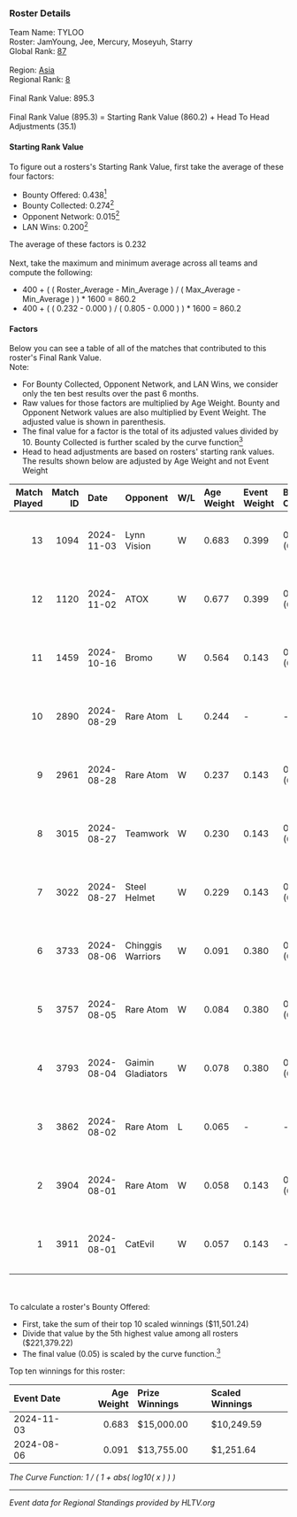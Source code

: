 ### Roster Details<br />
Team Name: TYLOO<br />
Roster: JamYoung, Jee, Mercury, Moseyuh, Starry<br />
Global Rank: [87](../../standings_global_2025_01_20.md)<br />
<br />
Region: [Asia]( ../../standings_asia_2025_01_20.md)<br />
Regional Rank: [8]( ../../standings_asia_2025_01_20.md)<br />
<br />
Final Rank Value:  895.3<br />
<br />
Final Rank Value (895.3) = Starting Rank Value (860.2) + Head To Head Adjustments (35.1)<br />

#### Starting Rank Value<br />
To figure out a rosters's Starting Rank Value, first take the average of these four factors:<br />
- Bounty Offered: 0.438[<sup>1</sup>](#table2)
- Bounty Collected: 0.274[<sup>2</sup>](#table1)
- Opponent Network: 0.015[<sup>2</sup>](#table1)
- LAN Wins: 0.200[<sup>2</sup>](#table1)

The average of these factors is 0.232<br />
<br />
Next, take the maximum and minimum average across all teams and compute the following:<br />
- 400 + ( ( Roster_Average - Min_Average ) / ( Max_Average - Min_Average ) ) * 1600 = 860.2
- 400 + ( ( 0.232 - 0.000 ) / ( 0.805 - 0.000 ) ) * 1600 = 860.2


#### Factors<br />
Below you can see a table of all of the matches that contributed to this roster's Final Rank Value.<br />
Note:<br />

- For Bounty Collected, Opponent Network, and LAN Wins, we consider only the ten best results over the past 6 months.
- Raw values for those factors are multiplied by Age Weight. Bounty and Opponent Network values are also multiplied by Event Weight. The adjusted value is shown in parenthesis.
- The final value for a factor is the total of its adjusted values divided by 10. Bounty Collected is further scaled by the curve function[<sup>3</sup>](#curveFunction)
- Head to head adjustments are based on rosters' starting rank values. The results shown below are adjusted by Age Weight and not Event Weight
<span id="table1"></span><br />


| Match Played | Match ID | Date       | Opponent          | W/L | Age Weight | Event Weight | Bounty Collected | Opponent Network | LAN Wins  | H2H Adj. | Roster                                   |
| -: | -: | :- | :- | :- | :- | :- | :- | :- | :- | -: | :- |
|           13 |     1094 | 2024-11-03 | Lynn Vision       | W   | 0.683      | 0.399        | 0.032 (0.009)    | 0.217 (0.059)    | 1 (0.683) |    13.01 | JamYoung, Jee, Mercury, Moseyuh, Starry  |
|           12 |     1120 | 2024-11-02 | ATOX              | W   | 0.677      | 0.399        | 0.022 (0.006)    | 0.115 (0.031)    | 1 (0.677) |     8.18 | JamYoung, Jee, Mercury, Moseyuh, Starry  |
|           11 |     1459 | 2024-10-16 | Bromo             | W   | 0.564      | 0.143        | 0.009 (0.001)    | 0.108 (0.009)    | 0 (0.000) |     4.90 | JamYoung, Jee, Mercury, Moseyuh, Starry  |
|           10 |     2890 | 2024-08-29 | Rare Atom         | L   | 0.244      | -            | -                | -                | -         |    -2.48 | JamYoung, Jee, Mercury, Moseyuh, Starry  |
|            9 |     2961 | 2024-08-28 | Rare Atom         | W   | 0.237      | 0.143        | 0.060 (0.002)    | 0.262 (0.009)    | 0 (0.000) |     5.12 | JamYoung, Jee, Mercury, Moseyuh, Starry  |
|            8 |     3015 | 2024-08-27 | Teamwork          | W   | 0.230      | 0.143        | 0.000 (0.000)    | 0.046 (0.002)    | 0 (0.000) |     0.84 | JamYoung, Jee, Mercury, Moseyuh, Starry  |
|            7 |     3022 | 2024-08-27 | Steel Helmet      | W   | 0.229      | 0.143        | 0.000 (0.000)    | -                | 0 (0.000) |     0.50 | JamYoung, Jee, Mercury, Moseyuh, Starry  |
|            6 |     3733 | 2024-08-06 | Chinggis Warriors | W   | 0.091      | 0.380        | 0.002 (0.000)    | 0.042 (0.001)    | 1 (0.091) |     0.80 | JamYoung, Jee, Mercury, Moseyuh, Starry  |
|            5 |     3757 | 2024-08-05 | Rare Atom         | W   | 0.084      | 0.380        | 0.060 (0.002)    | 0.262 (0.008)    | 1 (0.084) |     1.84 | JamYoung, Jee, Mercury, Moseyuh, Starry  |
|            4 |     3793 | 2024-08-04 | Gaimin Gladiators | W   | 0.078      | 0.380        | 0.080 (0.002)    | 0.875 (0.026)    | 1 (0.078) |     1.50 | JamYoung, Jee, Mercury, Moseyuh, Starry  |
|            3 |     3862 | 2024-08-02 | Rare Atom         | L   | 0.065      | -            | -                | -                | -         |    -0.62 | JamYoung, Jee, Mercury, Moseyuh, zhokiNg |
|            2 |     3904 | 2024-08-01 | Rare Atom         | W   | 0.058      | 0.143        | 0.060 (0.000)    | 0.262 (0.002)    | 0 (0.000) |     1.26 | JamYoung, Jee, Mercury, Moseyuh, zhokiNg |
|            1 |     3911 | 2024-08-01 | CatEvil           | W   | 0.057      | 0.143        | -                | 0.150 (0.001)    | -         |     0.26 | JamYoung, Jee, Mercury, Moseyuh, zhokiNg |

<br />
<span id="table2"></span><br />
To calculate a roster's Bounty Offered:<br />

- First, take the sum of their top 10 scaled winnings ($11,501.24)
- Divide that value by the 5th highest value among all rosters ($221,379.22)
- The final value (0.05) is scaled by the curve function.[<sup>3</sup>](#curveFunction)

Top ten winnings for this roster:<br />

| Event Date | Age Weight | Prize Winnings | Scaled Winnings |
| :- | -: | :- | :- |
| 2024-11-03 |      0.683 | $15,000.00     | $10,249.59      |
| 2024-08-06 |      0.091 | $13,755.00     | $1,251.64       |


<span id="curveFunction"></span>_The Curve Function: 1 / ( 1 + abs( log10( x ) ) )_<br />

---
_Event data for Regional Standings provided by HLTV.org_<br />
